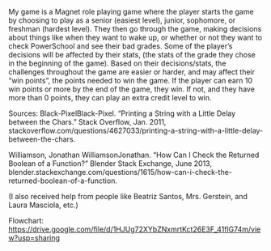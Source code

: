 My game is a Magnet role playing game where the player starts the game by choosing to play as a senior (easiest level), junior, sophomore, or freshman (hardest level). They then go through the game, making decisions about things like when they want to wake up, or whether or not they want to check PowerSchool and see their bad grades. Some of the player’s decisions will be affected by their stats, (the stats of the grade they chose in the beginning of the game). Based on their decisions/stats, the challenges throughout the game are easier or harder, and may affect their “win points”, the points needed to win the game. If the player can earn 10 win points or more by the end of the game, they win. If not, and they have more than 0 points, they can play an extra credit level to win.  


Sources:
Black-PixelBlack-Pixel. “Printing a String with a Little Delay between the Chars.” Stack Overflow, Jan. 2011,   stackoverflow.com/questions/4627033/printing-a-string-with-a-little-delay-between-the-chars.

Williamson, Jonathan WilliamsonJonathan. “How Can I Check the Returned Boolean of a Function?” Blender Stack Exchange, June 2013, blender.stackexchange.com/questions/1615/how-can-i-check-the-returned-boolean-of-a-function.


(I also received help from people like Beatriz Santos, Mrs. Gerstein, and Laura Masciola, etc.)

Flowchart:
https://drive.google.com/file/d/1HJUg72XYbZNxmrtKct26E3F_41flG74m/view?usp=sharing
